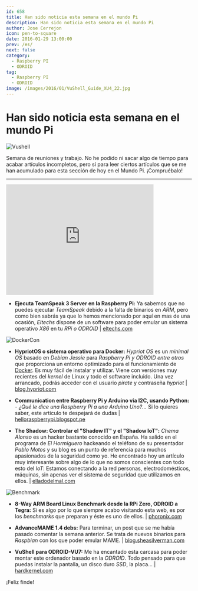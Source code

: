 ```yaml
---
id: 658
title: Han sido noticia esta semana en el mundo Pi
description: Han sido noticia esta semana en el mundo Pi
author: Jose Cerrejon
icon: pen-to-square
date: 2016-01-29 13:00:00
prev: /es/
next: false
category:
  - Raspberry PI
  - ODROID
tag:
  - Raspberry PI
  - ODROID
image: /images/2016/01/VuShell_Guide_XU4_22.jpg
---
```


# Han sido noticia esta semana en el mundo Pi

![Vushell](/images/2016/01/VuShell_Guide_XU4_22.jpg)

Semana de reuniones y trabajo. No he podido ni sacar algo de tiempo para acabar artículos incompletos, pero sí para leer ciertos artículos que se me han acumulado para esta sección de hoy en el Mundo Pi. ¡Compruébalo!

- - -
<iframe width="400" height="300" src="https://www.youtube.com/embed/ORSREnUUL5k?rel=0" frameborder="0" allowfullscreen></iframe>

* **Ejecuta TeamSpeak 3 Server en la Raspberry Pi:** Ya sabemos que no puedes ejecutar *TeamSpeak* debido a la falta de binarios en *ARM*, pero como bien sabrás ya que lo hemos mencionado por aquí en mas de una ocasión, *Eltechs* dispone de un software para poder emular un sistema operativo *X86* en tu *RPi o ODROID* | [eltechs.com](http://eltechs.com/run-teamspeak-3-server-on-raspberry-pi/)

![DockerCon](/images/2016/01/Dockercon.png)

* **HypriotOS o sistema operativo para Docker:** *Hypriot OS* es un *minimal OS* basado en *Debian Jessie* para *Raspberry Pi y ODROID entre otros* que proporciona un entorno optimizado para el funcionamiento de [Docker](https://docs.docker.com/mac/). Es muy fácil de instalar y utilizar. Viene con versiones muy recientes del *kernel* de Linux y todo el software incluido. Una vez arrancado, podrás acceder con el usuario *pirate* y contraseña *hypriot* | [blog.hypriot.com](http://blog.hypriot.com/post/how-to-get-docker-working-on-your-favourite-arm-board-with-hypriotos/)

* **Communication entre Raspberry Pi y Arduino via I2C, usando Python:** - *¿Qué le dice una Raspberry Pi a una Arduino Uno?...* Si lo quieres saber, este artículo te despejará de dudas | [helloraspberrypi.blogspot.pe](http://helloraspberrypi.blogspot.pe/2014/12/communication-between-raspberry-pi-and.html?m=1)

* **The Shadow: Controlar el "Shadow IT" y el "Shadow IoT":** *Chema Alonso* es un hacker bastante conocido en España. Ha salido en el programa de *El Hormiguero* hackeando el teléfono de su presentador *Pablo Motos* y su blog es un punto de referencia para muchos apasionados de la seguridad como yo. He encontrado hoy un artículo muy interesante sobre algo de lo que no somos conscientes con todo esto del *IoT*: Estamos conectando a la red personas, electrodomésticos, máquinas, sin apenas ver el sistema de seguridad que utilizamos en ellos. | [elladodelmal.com](http://www.elladodelmal.com/2016/01/the-shadow-controlar-el-shadow-it-y-el.html)

![Benchmark](/images/2016/01/benchmarks.jpg)

* **8-Way ARM Board Linux Benchmark desde la RPi Zero, ODROID a Tegra:** Si es algo por lo que siempre acabo visitando esta web, es por los *benchmarks* que preparan y éste es uno de ellos. | [phoronix.com](http://www.phoronix.com/scan.php?page=article&item=8way-arm-sbc&num=1)

* **AdvanceMAME 1.4 debs:** Para terminar, un post que se me había pasado comentar la semana anterior. Se trata de nuevos binarios para *Raspbian* con los que poder emular MAME. | [blog.sheasilverman.com](http://blog.sheasilverman.com/2016/01/friday-post-advancemame-1-4-debs/)

* **VuShell para ODROID-VU7:** Me ha encantado esta carcasa para poder montar este ordenador basado en la *ODROID*. Todo pensado para que puedas instalar la pantalla, un disco duro *SSD*, la placa... | [hardkernel.com](http://www.hardkernel.com/main/products/prdt_info.php?g_code=G145154558544)

¡Feliz finde!
